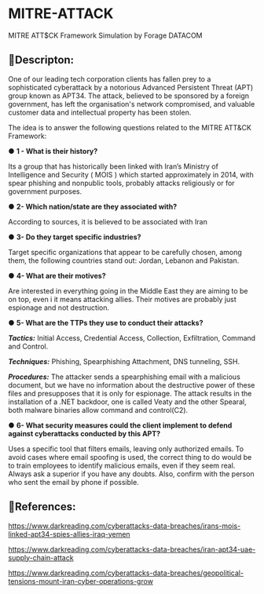 # MITRE-ATTACK
MITRE ATT$CK Framework Simulation by Forage DATACOM

<h2>📃Descripton:</h2> 

One of our leading tech corporation clients has fallen prey to a sophisticated cyberattack by a notorious Advanced Persistent Threat (APT) group known as APT34. The attack, believed to be sponsored by a foreign government, has left the organisation's network compromised, and valuable customer data and intellectual property has been stolen.

The idea is to answer the following questions related to the MITRE ATT&CK Framework:

● **1 - What is their history?**

Its a group that has historically been linked with Iran’s Ministry of Intelligence and Security ( MOIS ) which started approximately in 2014, with spear phishing and nonpublic tools, probably attacks religiously or for government purposes. 

● **2- Which nation/state are they associated with?**

According to sources, it is believed to be associated with Iran

● **3- Do they target specific industries?**

Target specific organizations that appear to be carefully chosen, among them, the following countries stand out: Jordan, Lebanon and Pakistan.

● **4- What are their motives?**

Are interested in everything going in the Middle East they are aiming to be on top, even i it means attacking allies. Their motives are probably just espionage and not destruction.

● **5- What are the TTPs they use to conduct their attacks?**

***Tactics:*** Initial Access, Credential Access, Collection, Exfiltration, Command and Control.

***Techniques:*** Phishing, Spearphishing Attachment, DNS tunneling, SSH.

***Procedures:*** The attacker sends a spearphishing email with a malicious document, but we have no information about the destructive power of these files and presupposes that it is only for espionage. The attack results in the installation of a .NET backdoor, one is called Veaty and the other Spearal, both malware binaries allow command and control(C2).

● **6- What security measures could the client implement to defend against cyberattacks conducted by this APT?**

Uses a specific tool that filters emails, leaving only authorized emails. To avoid cases where email spoofing is used, the correct thing to do would be to train employees to identify malicious emails, even if they seem real. Always ask a superior if you have any doubts. Also, confirm with the person who sent the email by phone if possible.

<h2>📖References:</h2>

https://www.darkreading.com/cyberattacks-data-breaches/irans-mois-linked-apt34-spies-allies-iraq-yemen

https://www.darkreading.com/cyberattacks-data-breaches/iran-apt34-uae-supply-chain-attack

https://www.darkreading.com/cyberattacks-data-breaches/geopolitical-tensions-mount-iran-cyber-operations-grow


